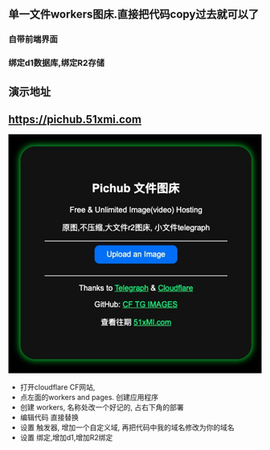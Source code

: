 ## 单一文件workers图床.直接把代码copy过去就可以了
###  自带前端界面
###  绑定d1数据库,绑定R2存储
## 演示地址

## https://pichub.51xmi.com
 
 ![pichub 51xmi](./file_36.jpg)
 
- 打开cloudflare CF网站, 
- 点左面的workers and pages. 创建应用程序 
- 创建 workers, 名称处改一个好记的, 占右下角的部署 
- 编辑代码 直接替换
- 设置 触发器, 增加一个自定义域, 再把代码中我的域名修改为你的域名
- 设置 绑定,增加d1,增加R2绑定
 


